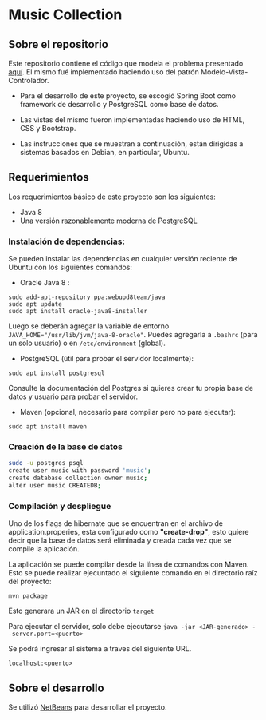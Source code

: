 # Music Collection

## Sobre el repositorio

Este repositorio contiene el código que modela el problema presentado [aquí](https://github.com/ohierro/tecnara/tree/master/apps/music_collection). El mismo fué implementado haciendo uso del patrón Modelo-Vista-Controlador.

* Para el desarrollo de este proyecto, se escogió Spring Boot como framework de desarrollo y PostgreSQL como base de datos. 

* Las vistas del mismo fueron implementadas haciendo uso de HTML, CSS y Bootstrap.

* Las instrucciones que se muestran a continuación, están dirigidas a sistemas basados en Debian, en particular, Ubuntu.

## Requerimientos

Los requerimientos básico de este proyecto son los siguientes:

* Java 8
* Una versión razonablemente moderna de PostgreSQL

### Instalación de dependencias:

Se pueden instalar las dependencias en cualquier versión reciente de Ubuntu con
los siguientes comandos:

* Oracle Java 8 :
```
sudo add-apt-repository ppa:webupd8team/java
sudo apt update
sudo apt install oracle-java8-installer
```
 Luego se deberán agregar la variable de entorno
 `JAVA_HOME="/usr/lib/jvm/java-8-oracle"`. Puedes agregarla a `.bashrc`
 (para un solo usuario) o en `/etc/environment` (global).

* PostgreSQL (útil para probar el servidor localmente):
```
sudo apt install postgresql
```
  Consulte la documentación del Postgres si quieres crear tu propia base de datos
  y usuario para probar el servidor.

* Maven (opcional, necesario para compilar pero no para ejecutar):
```
sudo apt install maven
```
### Creación de la base de datos

```bash
sudo -u postgres psql
create user music with password 'music';
create database collection owner music;
alter user music CREATEDB;
```

### Compilación y despliegue

Uno de los flags de hibernate que se encuentran en el archivo de application.properies, esta configurado como **"create-drop"**, esto quiere decir que la base de datos será eliminada y creada cada vez que se compile la aplicación.

La aplicación se puede compilar desde la línea de comandos con Maven. Esto se puede realizar ejecuntado el siguiente comando en el directorio raíz del proyecto:

```
mvn package
```

Esto generara un JAR en el directorio `target`

Para ejecutar el servidor, solo debe ejecutarse
`java -jar <JAR-generado> --server.port=<puerto>`

Se podrá ingresar al sistema a traves del siguiente URL.

`localhost:<puerto>`

## Sobre el desarrollo

Se utilizó [NetBeans](https://netbeans.org/downloads/) para desarrollar el proyecto.
